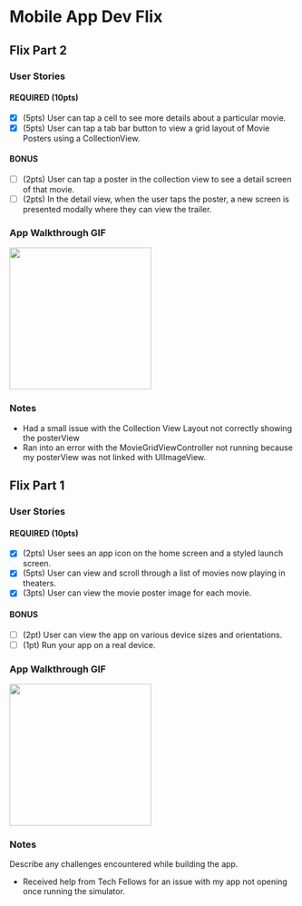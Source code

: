 # Mobile App Dev Flix

## Flix Part 2

### User Stories

#### REQUIRED (10pts)
- [x] (5pts) User can tap a cell to see more details about a particular movie.
- [x] (5pts) User can tap a tab bar button to view a grid layout of Movie Posters using a CollectionView.

#### BONUS
- [ ] (2pts) User can tap a poster in the collection view to see a detail screen of that movie.
- [ ] (2pts) In the detail view, when the user taps the poster, a new screen is presented modally where they can view the trailer.

### App Walkthrough GIF
<img src="https://github.com/daijonbereola/Mobile-App-Dev-Flix/blob/main/Flix-demo-2.gif?raw=true" width=250><br>

### Notes
- Had a small issue with the Collection View Layout not correctly showing the posterView
- Ran into an error with the MovieGridViewController not running because my posterView was not linked with UIImageView.

## Flix Part 1

### User Stories

#### REQUIRED (10pts)
- [x] (2pts) User sees an app icon on the home screen and a styled launch screen.
- [x] (5pts) User can view and scroll through a list of movies now playing in theaters.
- [x] (3pts) User can view the movie poster image for each movie.

#### BONUS
- [ ] (2pt) User can view the app on various device sizes and orientations.
- [ ] (1pt) Run your app on a real device.

### App Walkthrough GIF
<img src="https://github.com/daijonbereola/Mobile-App-Dev-Flix/blob/main/Flix-demo-1.gif?raw=true" width=250><br>

### Notes
Describe any challenges encountered while building the app.
- Received help from Tech Fellows for an issue with my app not opening once running the simulator.
